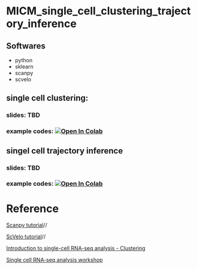 # MICM_single_cell_clustering_trajectory_inference

## Softwares
- python
- sklearn
- scanpy
- scvelo

## single cell clustering:

### slides: TBD

### example codes: [![Open In Colab](https://colab.research.google.com/assets/colab-badge.svg)](https://colab.research.google.com/drive/1cDKPX-v4j8oP3Lq-mYDs4qFflhDASmnW?usp=sharing)

## singel cell trajectory inference
### slides: TBD
### example codes: [![Open In Colab](https://colab.research.google.com/assets/colab-badge.svg)](https://colab.research.google.com/drive/1Zg3IQPqhHOwPT8rN6XwjaNy3004jKy_z?usp=sharing)

# Reference

[Scanpy tutorial](https://scanpy.readthedocs.io/en/stable/tutorials.html)//

[ScVelo tutorial](https://scvelo.readthedocs.io/VelocityBasics/)//

[Introduction to single-cell RNA-seq analysis - Clustering](https://bioinformatics-core-shared-training.github.io/cruk-summer-school-2021/scRNAseq/Slides/clusteringSlides.html#1)

[Single cell RNA-seq analysis workshop](https://nbisweden.github.io/workshop-scRNAseq/labs/compiled/scanpy/scanpy_04_clustering.html)
